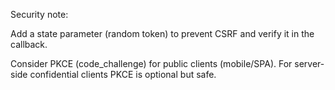 Security note:

Add a state parameter (random token) to prevent CSRF and verify it in the callback.

Consider PKCE (code_challenge) for public clients (mobile/SPA). For server-side confidential clients PKCE is optional but safe.

